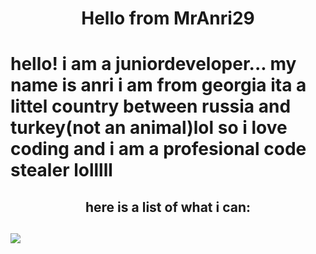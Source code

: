 <h1 align=center>Hello from MrAnri29<h1/>
hello! i am a juniordeveloper... my name is anri i am from georgia ita a littel country between russia and turkey(not an animal)lol so i love coding and i am a profesional code stealer lolllll
<h2 align=center>here is a list of what i can:<h2/>
<img src="{https://img.shields.io/badge/Node.js-339933?style=for-the-badge&logo=nodedotjs&logoColor=white}" />

